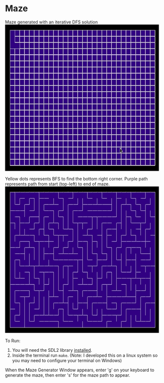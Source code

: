 # Maze

Maze generated with an iterative DFS solution<br>
<img src="./maze_generate.gif" alt="My Project GIF" width="640" height="480">
</br>

Yellow dots represents BFS to find the bottom right corner. Purple path represents path from start (top-left) to end of maze. 
<img src="./maze_solve.gif" alt="My Project GIF" width="640" height="480">


To Run:

1. You will need the SDL2 library [installed](https://wiki.libsdl.org/Installation).
2. Inside the terminal run ```make```. (Note: I developed this on  a linux system so you may need to configure your terminal on Windows) 

When the Maze Generator Window appears, enter 'g' on your keyboard to generate the maze, then enter 's' for the maze path to appear.

